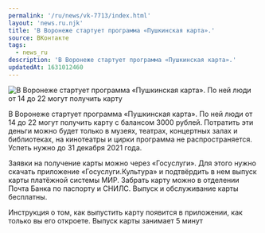 ```yaml
---
permalink: '/ru/news/vk-7713/index.html'
layout: 'news.ru.njk'
title: 'В Воронеже стартует программа «Пушкинская карта».'
source: ВКонтакте
tags:
  - news_ru
description: 'В Воронеже стартует программа «Пушкинская карта».'
updatedAt: 1631012460
---
```

![В Воронеже стартует программа «Пушкинская карта». По ней люди от 14 до 22 могут получить карту](https://sun9-41.userapi.com/sun9-64/impg/yqAh1Vq5UF4XeVPDArzznBw3U8zSCH2c956VmA/duaiwFESq1o.jpg?size=1280x739&quality=96&sign=125edf69fbd1dad7b1fd93c221b42f69&c_uniq_tag=DGZM0HCZbnfQkIq40MqU5rlmtXmO_eD-v89wK_v_SDk&type=album)

В Воронеже стартует программа «Пушкинская карта». По ней люди от 14 до 22 могут получить карту с балансом 3000 рублей. Потратить эти деньги можно будет только в музеях, театрах, концертных залах и библиотеках, на кинотеатры и цирки программа не распространяется. Успеть нужно до 31 декабря 2021 года.

Заявки на получение карты можно через «Госуслуги». Для этого нужно скачать приложение «Госуслуги.Культура» и подтвёрдить в нем выпуск карты платёжной системы МИР. Забрать карту можно в отделении Почта Банка по паспорту и СНИЛС. Выпуск и обслуживание карты бесплатны.

Инструкция о том, как выпустить карту появится в приложении, как только вы его откроете. Выпуск карты занимает 5 минут
